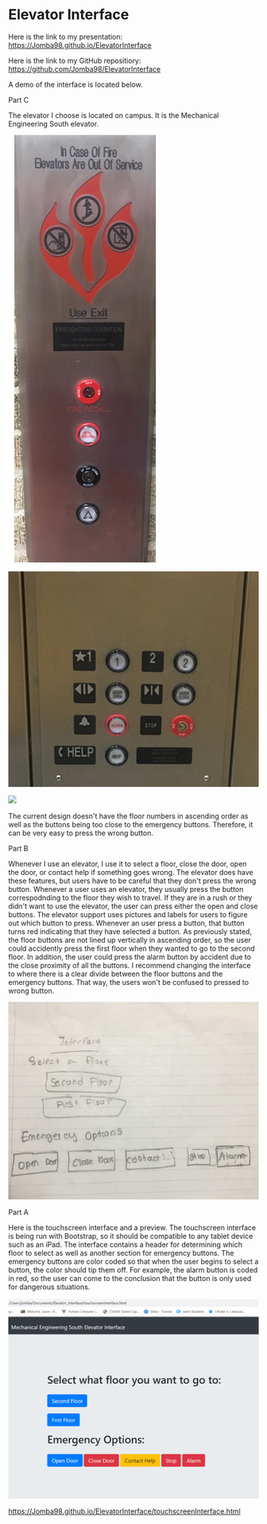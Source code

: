 # Elevator Interface

Here is the link to my presentation: https://Jomba98.github.io/ElevatorInterface

Here is the link to my GitHub repositiory: https://github.com/Jomba98/ElevatorInterface

A demo of the interface is located below. 

Part C


The elevator I choose is located on campus. It is the Mechanical Engineering South elevator. 

![](outside.PNG)

![](inside.PNG)

![](Elevator.gif)

The current design doesn't have the floor numbers in ascending order as well as the buttons being too close to the emergency buttons. Therefore, it can be very easy to press the wrong button. 


Part B 

Whenever I use an elevator, I use it to select a floor, close the door, open the door, or contact help if something goes wrong. The elevator does have these features, but users have to be careful that they don't press the wrong button. Whenever a user uses an elevator, they usually press the button correspodnding to the floor they wish to travel. If they are in a rush or they didn't want to use the elevator, the user can press either the open and close buttons. The elevator support uses pictures and labels for users to figure out which button to press. Whenever an user press a button, that button turns red indicating that they have selected a button. As previously stated, the floor buttons are not lined up vertically in ascending order, so the user could accidently press the first floor when they wanted to go to the second floor. In addition, the user could press the alarm button by accident due to the close proximity of all the buttons. I recommend changing the interface to where there is a clear divide between the floor buttons and the emergency buttons. That way, the users won't be confused to pressed to wrong button. 

![](sketch_two.PNG)

Part A 


Here is the touchscreen interface and a preview. The touchscreen interface is being run with Bootstrap, so it should be compatible to any tablet device such as an iPad. The interface contains a header for determining which floor to select as well as another section for emergency buttons. The emergency buttons are color coded so that when the user begins to select a button, the color should tip them off. For example, the alarm button is coded in red, so the user can come to the conclusion that the button is only used for dangerous situations.  

![](Demo.gif)

https://Jomba98.github.io/ElevatorInterface/touchscreenInterface.html
